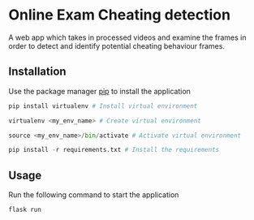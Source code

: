 # Online Exam Cheating detection 

A web app which takes in processed videos and examine the frames in order to detect and identify potential cheating behaviour frames.

## Installation

Use the package manager [pip](https://pip.pypa.io/en/stable/) to install the application

```python
pip install virtualenv # Install virtual environment

virtualenv <my_env_name> # Create virtual environment

source <my_env_name>/bin/activate # Activate virtual environment

pip install -r requirements.txt # Install the requirements
```

## Usage
Run the following command to start the application

```bash
flask run
```



